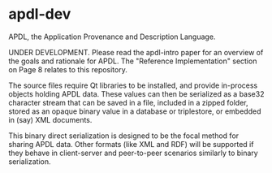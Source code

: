 # apdl-dev
APDL, the Application Provenance and Description Language.

UNDER DEVELOPMENT.  Please read the apdl-intro paper for an 
overview of the goals and rationale for APDL.  The "Reference Implementation" 
section on Page 8 relates to this repository.

The source files require Qt libraries to be installed, and provide 
in-process objects holding APDL data.  These values can then 
be serialized as a base32 character stream that can be saved in a file, 
included in a zipped folder, stored as an opaque binary value in 
a database or triplestore, or embedded in (say) XML documents.  

This binary direct serialization is designed to be the focal method for sharing 
APDL data.  Other formats (like XML and RDF) will be supported if they behave 
in client-server and peer-to-peer scenarios similarly to binary serialization.



